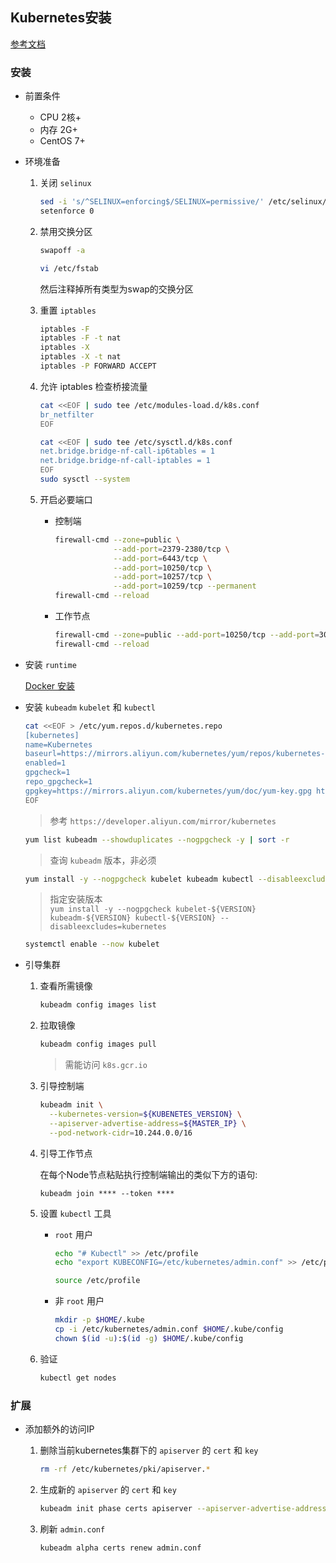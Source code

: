 ## Kubernetes安装

[参考文档](https://kubernetes.io/zh/docs/setup/production-environment/tools/kubeadm/)

### 安装

- 前置条件
  - CPU 2核+
  - 内存 2G+
  - CentOS 7+

- 环境准备
  1. 关闭 `selinux`

     ```sh
     sed -i 's/^SELINUX=enforcing$/SELINUX=permissive/' /etc/selinux/config
     setenforce 0
     ```

  2. 禁用交换分区

     ```sh
     swapoff -a
     ```
     ```sh
     vi /etc/fstab
     ```
     然后注释掉所有类型为swap的交换分区

  3. 重置 `iptables`

     ```sh
     iptables -F
     iptables -F -t nat
     iptables -X
     iptables -X -t nat
     iptables -P FORWARD ACCEPT
     ```

  4. 允许 iptables 检查桥接流量

     ```sh
     cat <<EOF | sudo tee /etc/modules-load.d/k8s.conf
     br_netfilter
     EOF

     cat <<EOF | sudo tee /etc/sysctl.d/k8s.conf
     net.bridge.bridge-nf-call-ip6tables = 1
     net.bridge.bridge-nf-call-iptables = 1
     EOF
     sudo sysctl --system
     ```

  5. 开启必要端口

     - 控制端

       ```sh
       firewall-cmd --zone=public \
                    --add-port=2379-2380/tcp \
                    --add-port=6443/tcp \
                    --add-port=10250/tcp \
                    --add-port=10257/tcp \
                    --add-port=10259/tcp --permanent
       firewall-cmd --reload
       ```

     - 工作节点

       ```sh
       firewall-cmd --zone=public --add-port=10250/tcp --add-port=30000-32767/tcp --permanent
       firewall-cmd --reload
       ```

- 安装 `runtime`

  [Docker 安装](../Docker/Docker安装.md)

- 安装 `kubeadm` `kubelet` 和 `kubectl`

  ```sh
  cat <<EOF > /etc/yum.repos.d/kubernetes.repo
  [kubernetes]
  name=Kubernetes
  baseurl=https://mirrors.aliyun.com/kubernetes/yum/repos/kubernetes-el7-x86_64/
  enabled=1
  gpgcheck=1
  repo_gpgcheck=1
  gpgkey=https://mirrors.aliyun.com/kubernetes/yum/doc/yum-key.gpg https://mirrors.aliyun.com/kubernetes/yum/doc/rpm-package-key.gpg
  EOF
  ```
  > 参考 `https://developer.aliyun.com/mirror/kubernetes`

  ```sh
  yum list kubeadm --showduplicates --nogpgcheck -y | sort -r
  ```
  > 查询 `kubeadm` 版本，非必须

  ```sh
  yum install -y --nogpgcheck kubelet kubeadm kubectl --disableexcludes=kubernetes
  ```
  > 指定安装版本<br/>`yum install -y --nogpgcheck kubelet-${VERSION} kubeadm-${VERSION} kubectl-${VERSION} --disableexcludes=kubernetes`

  ```sh
  systemctl enable --now kubelet
  ```

- 引导集群

  1. 查看所需镜像
  
     ```sh
     kubeadm config images list
     ```
  2. 拉取镜像

     ```sh
     kubeadm config images pull
     ```
     > 需能访问 `k8s.gcr.io`

  3. 引导控制端

     ```sh
     kubeadm init \
       --kubernetes-version=${KUBENETES_VERSION} \
       --apiserver-advertise-address=${MASTER_IP} \
       --pod-network-cidr=10.244.0.0/16
     ```

  4. 引导工作节点

     在每个Node节点粘贴执行控制端输出的类似下方的语句:
     
     `kubeadm join **** --token ****`

  5. 设置 `kubectl` 工具

     - `root` 用户
     
       ```sh
       echo "# Kubectl" >> /etc/profile
       echo "export KUBECONFIG=/etc/kubernetes/admin.conf" >> /etc/profile
       ```
  
       ```sh
       source /etc/profile
       ```

     - 非 `root` 用户

        ```sh
        mkdir -p $HOME/.kube
        cp -i /etc/kubernetes/admin.conf $HOME/.kube/config
        chown $(id -u):$(id -g) $HOME/.kube/config
        ```

  6. 验证

     ```sh
     kubectl get nodes
     ```

### 扩展

- 添加额外的访问IP

  1. 删除当前kubernetes集群下的 `apiserver` 的 `cert` 和 `key`

     ```sh
     rm -rf /etc/kubernetes/pki/apiserver.*
     ```

  2. 生成新的 `apiserver` 的 `cert` 和 `key`

     ```sh
     kubeadm init phase certs apiserver --apiserver-advertise-address ${APISERVER_HOST} --apiserver-cert-extra-sans ${额外的IP}
     ```

  3. 刷新 `admin.conf`

     ```sh
     kubeadm alpha certs renew admin.conf
     ```
